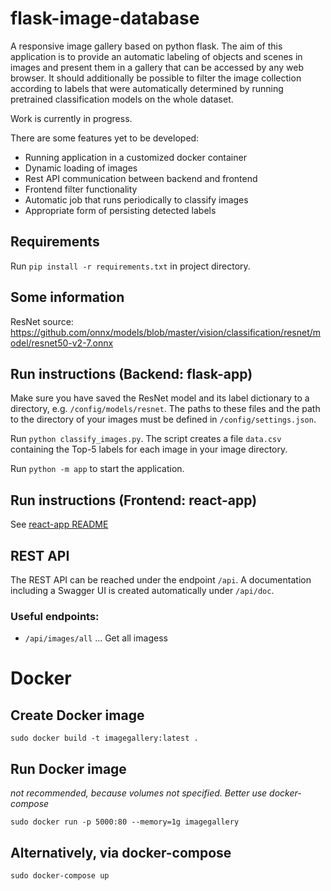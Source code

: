 # flask-image-database

A responsive image gallery based on python flask. The aim of this application is to provide an automatic labeling of objects
and scenes in images and present them in a gallery that can be accessed by any web browser. It should additionally be possible
to filter the image collection according to labels that were automatically determined by running pretrained classification models on the
whole dataset.

Work is currently in progress.

There are some features yet to be developed:
- Running application in a customized docker container
- Dynamic loading of images
- Rest API communication between backend and frontend
- Frontend filter functionality
- Automatic job that runs periodically to classify images
- Appropriate form of persisting detected labels

## Requirements

Run ```pip install -r requirements.txt``` in project directory.

## Some information

ResNet source: https://github.com/onnx/models/blob/master/vision/classification/resnet/model/resnet50-v2-7.onnx


## Run instructions (Backend: flask-app)
Make sure you have saved the ResNet model and its label dictionary to a directory, e.g. ```/config/models/resnet```. 
The paths to these files and the path to the directory of your images must be defined in ```/config/settings.json```.

Run ```python classify_images.py```. The script creates a file ```data.csv``` containing the Top-5 labels for each image
in your image directory.

Run ```python -m app``` to start the application.


## Run instructions (Frontend: react-app)

See [react-app README](react-app/README.md)


## REST API

The REST API can be reached under the endpoint `/api`. A documentation
including a Swagger UI is created automatically under `/api/doc`.

### Useful endpoints:

- `/api/images/all` ... Get all imagess

# Docker

## Create Docker image

```shell script
sudo docker build -t imagegallery:latest .
```

## Run Docker image

*not recommended, because volumes not specified. Better use docker-compose*

```shell script
sudo docker run -p 5000:80 --memory=1g imagegallery
```

## Alternatively, via docker-compose

```shell script
sudo docker-compose up
```